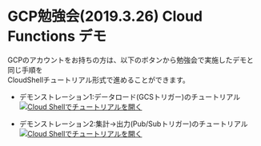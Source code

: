 # GCP勉強会(2019.3.26) Cloud Functions デモ
GCPのアカウントをお持ちの方は、以下のボタンから勉強会で実施したデモと同じ手順を  
CloudShellチュートリアル形式で進めることができます。  


* デモンストレーション1:データロード(GCSトリガー)のチュートリアル  
[![Cloud Shellでチュートリアルを開く](http://gstatic.com/cloudssh/images/open-btn.png)](https://console.cloud.google.com/cloudshell/open?git_repo=https://github.com/mg-sum-field/gcp-workshop-sample&page=editor&tutorial=load_gcs2bq/tutorial.md&hl=ja)
  
  
* デモンストレーション2:集計→出力(Pub/Subトリガー)のチュートリアル  
[![Cloud Shellでチュートリアルを開く](http://gstatic.com/cloudssh/images/open-btn.png)](https://console.cloud.google.com/cloudshell/open?git_repo=https://github.com/mg-sum-field/gcp-workshop-sample&page=editor&tutorial=extract_bq2gcs/tutorial.md&hl=ja)
